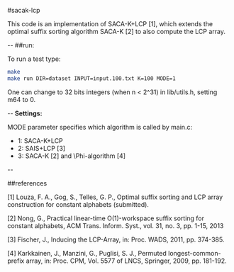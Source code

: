 #sacak-lcp

This code is an implementation of SACA-K+LCP [1], which extends the
optimal suffix sorting algorithm SACA-K [2] to also compute the LCP array.


--
##run:

To run a test type:

```sh
make
make run DIR=dataset INPUT=input.100.txt K=100 MODE=1
```

One can change to 32 bits integers (when n < 2^31) in lib/utils.h, setting m64 to 0.

--
**Settings:**

MODE parameter specifies which algorithm is called by main.c:

* 1: SACA-K+LCP 
* 2: SAIS+LCP [3]
* 3: SACA-K [2] and \Phi-algorithm [4] 

--

##references

\[1\] Louza, F. A., Gog, S., Telles, G. P., Optimal suffix sorting and LCP array construction for constant alphabets (submitted).

\[2\] Nong, G., Practical linear-time O(1)-workspace suffix sorting for constant alphabets, ACM Trans. Inform. Syst., vol. 31, no. 3, pp. 1-15, 2013

\[3\] Fischer, J., Inducing the LCP-Array, in: Proc. WADS, 2011, pp. 374-385.

\[4\] Karkkainen, J., Manzini, G., Puglisi, S. J., Permuted longest-common-prefix array, in: Proc. CPM, Vol. 5577 of LNCS, Springer, 2009, pp. 181-192.
